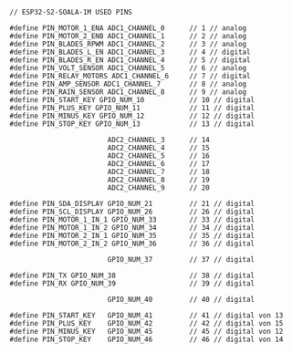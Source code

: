 
  
    // ESP32-S2-SOALA-1M USED PINS
    
    #define PIN_MOTOR_1_ENA ADC1_CHANNEL_0      // 1 // analog
    #define PIN_MOTOR_2_ENB ADC1_CHANNEL_1      // 2 // analog
    #define PIN_BLADES_RPWM ADC1_CHANNEL_2      // 3 // analog
    #define PIN_BLADES_L_EN ADC1_CHANNEL_3      // 4 // digital
    #define PIN_BLADES_R_EN ADC1_CHANNEL_4      // 5 // digital
    #define PIN_VOLT_SENSOR ADC1_CHANNEL_5      // 6 // analog
    #define PIN_RELAY_MOTORS ADC1_CHANNEL_6     // 7 // digital
    #define PIN_AMP_SENSOR ADC1_CHANNEL_7       // 8 // analog
    #define PIN_RAIN_SENSOR ADC1_CHANNEL_8      // 9 // analog
    #define PIN_START_KEY GPIO_NUM_10 			// 10 // digital
    #define PIN_PLUS_KEY GPIO_NUM_11  			// 11 // digital
    #define PIN_MINUS_KEY GPIO_NUM_12 			// 12 // digital
    #define PIN_STOP_KEY GPIO_NUM_13  			// 13 // digital
    
    						ADC2_CHANNEL_3  	// 14
    						ADC2_CHANNEL_4 		// 15
    						ADC2_CHANNEL_5 		// 16
    						ADC2_CHANNEL_6		// 17
    						ADC2_CHANNEL_7 		// 18
    						ADC2_CHANNEL_8 		// 19
    						ADC2_CHANNEL_9 		// 20
    
    #define PIN_SDA_DISPLAY GPIO_NUM_21 		// 21 // digital
    #define PIN_SCL_DISPLAY GPIO_NUM_26 		// 26 // digital
    #define PIN_MOTOR_1_IN_1 GPIO_NUM_33   		// 33 // digital
    #define PIN_MOTOR_1_IN_2 GPIO_NUM_34   		// 34 // digital
    #define PIN_MOTOR_2_IN_1 GPIO_NUM_35   		// 35 // digital
    #define PIN_MOTOR_2_IN_2 GPIO_NUM_36   		// 36 // digital
    
    						GPIO_NUM_37         // 37 // digital
    
    #define PIN_TX GPIO_NUM_38 					// 38 // digital
    #define PIN_RX GPIO_NUM_39 					// 39 // digital
    
    						GPIO_NUM_40         // 40 // digital
    
    #define PIN_START_KEY	GPIO_NUM_41         // 41 // digital von 13 
    #define PIN_PLUS_KEY	GPIO_NUM_42         // 42 // digital von 15
    #define PIN_MINUS_KEY	GPIO_NUM_45         // 45 // digital von 12
    #define PIN_STOP_KEY	GPIO_NUM_46         // 46 // digital von 14
